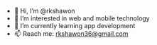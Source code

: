 - 👋 Hi, I’m @rkshawon
- 👀 I’m interested in web and mobile technology
- 🌱 I’m currently learning app development
- 📫 Reach me: rkshawon36@gmail.com

<!---
rkshawon/rkshawon is a ✨ special ✨ repository because its `README.md` (this file) appears on your GitHub profile.
You can click the Preview link to take a look at your changes.
--->
